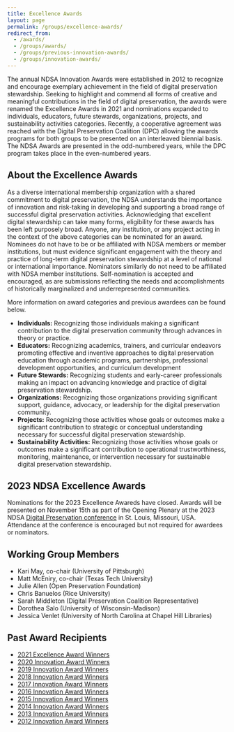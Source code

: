 ```yaml
---
title: Excellence Awards
layout: page
permalink: /groups/excellence-awards/
redirect_from: 
  - /awards/
  - /groups/awards/
  - /groups/previous-innovation-awards/
  - /groups/innovation-awards/
---
```


The annual NDSA Innovation Awards were established in 2012 to recognize and encourage exemplary achievement in the field of digital preservation stewardship. Seeking to highlight and commend all forms of creative and meaningful contributions in the field of digital preservation, the awards were renamed the Excellence Awards in 2021 and nominations expanded to individuals, educators, future stewards, organizations, projects, and sustainability activities categories. Recently, a cooperative agreement was reached with the Digital Preservation Coalition (DPC) allowing the awards programs for both groups to be presented on an interleaved biennial basis. The NDSA Awards are presented in the odd-numbered years, while the DPC program takes place in the even-numbered years.

## About the Excellence Awards
As a diverse international membership organization with a shared commitment to digital preservation, the NDSA understands the importance of innovation and risk-taking in developing and supporting a broad range of successful digital preservation activities. Acknowledging that excellent digital stewardship can take many forms, eligibility for these awards has been left purposely broad. Anyone, any institution, or any project acting in the context of the above categories can be nominated for an award. Nominees do not have to be or be affiliated with NDSA members or member institutions, but must evidence significant engagement with the theory and practice of long-term digital preservation stewardship at a level of national or international importance. Nominators similarly do not need to be affiliated with NDSA member institutions. Self-nomination is accepted and encouraged, as are submissions reflecting the needs and accomplishments of historically marginalized and underrepresented communities. 

More information on award categories and previous awardees can be found below.
- **Individuals:**  Recognizing those individuals making a significant contribution to the digital preservation community through advances in theory or practice.
- **Educators:**  Recognizing academics, trainers, and curricular endeavors promoting effective and inventive approaches to digital preservation education through academic programs, partnerships, professional development opportunities, and curriculum development
- **Future Stewards:**  Recognizing students and early-career professionals making an impact on advancing knowledge and practice of digital preservation stewardship.
- **Organizations:**  Recognizing those organizations providing significant support, guidance, advocacy, or leadership for the digital preservation community.
- **Projects:**  Recognizing those activities whose goals or outcomes make a significant contribution to strategic or conceptual understanding necessary for successful digital preservation stewardship.
- **Sustainability Activities:**  Recognizing those activities whose goals or outcomes make a significant contribution to operational trustworthiness, monitoring, maintenance, or intervention necessary for sustainable digital preservation stewardship.

## 2023 NDSA Excellence Awards 
Nominations for the 2023 Excellence Awareds have closed.  Awards will be presented on November 15th as part of the Opening Plenary at the 2023 NDSA [Digital Preservation conference](https://ndsa.org/conference/) in St. Louis, Missouri, USA. Attendance at the conference is encouraged but not required for awardees or nominators. 

<!--## 2023 NDSA Excellence Awards Call for Nominations
This is your chance! Help us highlight and reward clever, inventive, and risk-taking approaches to the challenges and potential of digital preservation. Awards will be presented on November 15th as part of the Opening Plenary at the 2023 NDSA [Digital Preservation conference](https://ndsa.org/conference/) in St. Louis, Missouri, USA. Attendance at the conference is encouraged but not required for awardees or nominators. 

Nominations for the 2023 NDSA Excellence Awards are now [open](https://forms.gle/rHAgq9Lu8peEEfqE9) and will remain open through Friday, August 4, 2023. 
### [Submit your nomination here.](https://forms.gle/rHAgq9Lu8peEEfqE9) -->


## Working Group Members
- Kari May, co-chair (University of Pittsburgh)
- Matt McEniry, co-chair (Texas Tech University)
- Julie Allen (Open Preservation Foundation)
- Chris Banuelos (Rice University)
- Sarah Middleton (Digital Preservation Coalition Representative)
- Dorothea Salo (University of Wisconsin-Madison)
- Jessica Venlet (University of North Carolina at Chapel Hill Libraries)




## Past Award Recipients
<!-- Innovation winners from [2012-2019](https://ndsa.org/groups/previous-innovation-awards/) are provided on a separate page. -->
* [2021 Excellence Award Winners](excellence-awards-2021.md)
* [2020 Innovation Award Winners](https://ndsa.org/2020/11/12/ndsa-announces-winners-of-2020-innovation-awards.html)
* [2019 Innovation Award Winners](https://ndsa.org/2019/10/16/ndsa-announces-winners-of-2019-innovation-awards.html)
* [2018 Innovation Award Winners](https://ndsa.org/2018/10/17/announcing-the-2018-ndsa-award-winners.html)
* [2017 Innovation Award Winners](http://ndsa.org/2017/10/25/announcing-the-2017-ndsa-award-winners.html)
* [2016 Innovation Award Winners](https://ndsa.org/2016/11/09/announcing-the-2016-ndsa-award-winners.html)
* [2015 Innovation Award Winners](http://blogs.loc.gov/digitalpreservation/2015/10/announcing-the-2015-innovation-award-winners/)
* [2014 Innovation Award Winners](http://blogs.loc.gov/digitalpreservation/2014/05/software-digital-art-data-curation-archives-the-2014-ndsa-innovation-award-winners/?loclr=blogsig)
* [2013 Innovation Award Winners](http://blogs.loc.gov/digitalpreservation/2013/06/and-the-winner-is-announcing-the-2013-ndsa-innovation-award-winners/)
* [2012 Innovation Award Winners](http://blogs.loc.gov/digitalpreservation/2012/06/announcing-five-ndsa-innovation-award-winners/)



<!--
- **Individual Award:**  Recognizing those individuals making a significant contribution to the digital preservation community through advances in theory or practice.
- **Project Award:**  Recognizing those activities whose goals or outcomes make a significant contribution to strategic or conceptual understanding necessary for successful digital preservation stewardship.
- **Sustainability Award:**  Recognizing those activities whose goals or outcomes make a significant contribution to operational trustworthiness, monitoring, maintenance, or intervention necessary for sustainable digital preservation stewardship.
- **Organization Award:**  Recognizing those organizations providing significant support, guidance, advocacy, or leadership for the digital preservation community.
- **Future Steward Award:**  Recognizing students and early-career professionals making an impact on advancing knowledge and practice of digital preservation stewardship.
- **Educator Award:**  Recognizing academics, trainers, and curricular endeavors promoting effective and inventive approaches to digital preservation education through academic programs, partnerships, professional development opportunities, and curriculum development.-->


<!--
## 2021 NDSA Excellence Award Winners
The 2021 Excellence Awards were announced at [Digital Preservation 2021](https://ndsa.org/conference/). The 2021 NDSA Excellence Awards Working Group was led by co-chairs Stephen Abrams (Harvard University) and Krista Oldham (Texas A&M University Libraries), with members Samantha Abrams (Center for Research Libraries), Lauren Goodley (Texas State University), Grete Graf (Yale University), Kari May (University of Pittsburgh), and Sharon McMeekin (Digital Preservation Coalition). Aliya Reich at CLIR provided administrative support for the entire awards process.

**Future Stewards** are recognized as students and early-career professionals or academics taking a creative approach to advancing knowledge of digital preservation issues and practices. This year’s awardee in the Future Stewards category is:

<img src="https://www.ndsa.org/images/2021-excellence-awards/Melkozernova.jpg" alt="photo of Arina Melkozernova" width="300">
<br>Arina Melkozernova

[**Arina Melkozernova**](https://www.linkedin.com/in/arina-melkozernova). A Ph.D. candidate at Arizona State University, Arina Melkozernova is recognized for her work on multiple projects, including: curation and translation in support of “A Journal of the Plague Year: An Archive of Covid-19,” created in response to the needs of Indigenous partners during the pandemic, and assistance to a partnership between Coushatta Tribal Archives and Arizona State University, in which she “explored new tools and software to help preserve, manage, and provide access to digitized material” to increase access to Coushatta history. Alongside archivists from the Coushatta Heritage Department, Arina worked with Mukurtu developers to create a site to ”satisfy the needs of a digital library, featuring important tribal governing documents, reports, photographs, maps,” and “shared her knowledge of best practices … to make Coushatta history accessible to tribal citizens.” Her work, alongside her studies, demonstrates Arina’s advocacy for “community-driven research that adopts Indigenous methodological and analytical frameworks,” and “contributes to advancing knowledge across a variety of fields.”

**Individuals** are recognized for making a significant contribution to the digital preservation community through advances in theory or practice. This year’s awardee in the Individual category is:

<img src="https://www.ndsa.org/images/2021-excellence-awards/Murray.jpg" alt="photo of Kate Murray" width="300">
<br>Kate Murray

[**Kate Murray**](https://www.linkedin.com/in/kate-murray-581a982) is a Digital Projects Coordinator in the Digital Collection Management and Services unit at the Library of Congress where she leads the Federal Agencies Digital Guidelines Initiative Audio-Visual Working Group and the Sustainability of Digital Formats website. Previously Kate worked at the National Archives and Records Administration specializing in standardizing and documenting moving image and audio formats. She has served as a member or in a leadership role for several professional committees or organizations, including the AMIA Preservation Committee, ISO standards committees for PDF and EPUB, the Mellon Foundation/Digital Preservation Coalition (DPC) Task Force on Technical Approaches to Email Archiving, the PDF Association and the DPC Executive Board. Kate has had a profound impact on the field of digital preservation, as noted by her nominators, “Nearly everyone working in digital preservation has benefited from Kate’s expertise, whether they know it not, due to the breadth and impact of activities she participates in.” She is “a nexxus, a sharer, and a champion of good work taking place throughout the field.” 

**Organizations** are recognized for innovative approaches to providing support and guidance to the digital preservation community. This year’s awardee in the Organizations category is:

[**The Digital Scholarship and Initiatives (DSI) Team at Appalachian State University**](https://library.appstate.edu/services/services-type/digital-scholarship-initiatives)

<img src="https://www.ndsa.org/images/2021-excellence-awards/DSI.jpg" alt="DSI Team Group Photo" width="600">
<br>DSI team: (top, left to right) Adam Sheffield, Pam Mitchem, Ashlea Green; (middle) Jonathan Candelaria, Dea Rice, Agnes Gambill; (bottom) Matt Ransom.

The Digital Scholarship and Initiatives Team at Appalachian State University has a strong history of building and maintaining partnerships in the Appalachian region, including partnerships with communities that are less documented and underrepresented. The team's multi-year commitment to digital scholarship projects that focus on diverse regional perspectives have made a significant contribution to the community, region and the field of Appalachian Studies. The DSI team supports documenting diversity within the region so that the public can access hidden collections about historical and underrepresented populations and cultures, for example a local Rosenwald School and Cherokee - Aniyunwiya material culture.

This is a small team and one of the few within the library that operates without a budget. Despite this, the team has been awarded grants from the NEH and the Mellon Foundation to tackle digital projects that focus on the Appalachian region. The Awards committee was impressed by this team’s example of “simply doing good work,” showing how a group of experts working together and providing support and services to  their constituents, can advance the field of digital scholarship as well as the historical record.


**Projects** are recognized for activities whose goals or outcomes represent an inventive, meaningful addition to the understanding or processes required for successful, sustainable digital preservation stewardship. This year’s awardee in the Projects category is:

[**Beyond the Repository Curatorial Toolkit**](https://osf.io/gejqs/). 

<img src="https://www.ndsa.org/images/2021-excellence-awards/BTR.jpg" alt="Beyond the Repository Curatorial Toolkit slide" width="600">
<br>Beyond the Repository Curatorial Toolkit slide

The Beyond the Repository project was funded by IMLS to investigate and facilitate interoperation between local repository systems and distributed digital preservation services.  The project Toolkit assists cultural heritage organizations in selecting and tracking materials submitted to such services.  It approaches this not just as a technical and curatorial activity, but also one implicating important administrative concerns of resource staffing, allocation, and internal institutional advocacy.  In addition, the Toolkit supports the operationalization of the project’s general recommendations and best practice guidance in terms of specific instructions for implementing that guidance.  These are structured as three conceptual modules comprising 12 topics and accompanying exercises and worksheets.  All materials are intended for use by the widest diversity of curatorial institutions, aspirations, and levels of maturity, and were developed by a working group representing private, public, academic, and archival perspectives.  Given the reality of limited resources available to any preservation program, the appraisal and selection of content for long-term persistence is a critical milestone in the preservation lifecycle The Toolkit is a conceptually sound but eminently practical instrument providing effective and productive support to the preservation community in achieving stewardship objectives.

The **Sustainability Awards** were created this year to recognize those activities whose goals or outcomes make a significant contribution to operational trustworthiness, monitoring, maintenance, or intervention necessary for sustainable digital preservation stewardship.

The first of this year’s Sustainability Awards goes to:

[**The BitCurator Documentation and Training Committee**](https://bitcuratorconsortium.org/about/documentation-training-committee/).
  
<img src="https://www.ndsa.org/images/2021-excellence-awards/BCC.jpg" alt="BitCurator Documentation and Training Committee group photo" width="600">
<br>BitCurator Documentation and Training Committee: (top, left to right) Satya Miller, Katie Martin, Jess Farrell; (bottom, left to right) Amy Berish (Co-Chair), David Cirella (Co-Chair), Hannah Wang.

Over the course of the last few years the BitCurator Documentation and Training committee, part of the larger BitCurator Consortium, undertook a significant maintenance effort to update, document, and provide workflow guidance to open source BitCurator software, as well as the suite of other tools available in the BitCurator environment. While this work was completed by BitCurator community members, the documentation is open to all users, and represents a significant investment in an often overlooked component of sustainable digital preservation stewardship – the maintenance of technical and community documentation. 

Another Sustainability award honors: 


[**The PKP Preservation Network**](https://pkp.sfu.ca/pkp-pn/). 

<img src="https://www.ndsa.org/images/2021-excellence-awards/PKP.jpg" alt="PKP Team group photo" width="600">
<br>PKP Team

Founded in 1998, the Public Knowledge Project (PKP) is a multi-university research and open-source software development initiative seeking to improve the quality and reach of scholarly publishing. PKP developed Open Journal Systems (OJS) in 2001. This application has improved access to research and become the most widely used open-source journal publishing platform available holding over 10,000 journals from publishers worldwide. In 2016, PKP developed the PKP Preservation Network (PKP PN). This network is integrated with the OJS to offer a low barrier route to the preservation of these journals for free. PKP PN ensures journals that are not part of any other digital preservation service (such as CLOCKSS or Portico) can be preserved for long-term access. This preservation network currently preserves 61,943 issues from 2,490 journals and adds nearly 400 journals each year. By providing a low barrier, open-source digital preservation option, the PKP PN is a significant contribution to the sustainability of open-access scholarly publishing-->
